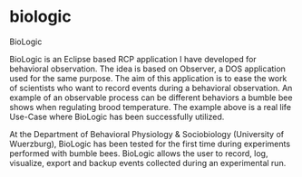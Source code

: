 # biologic
BioLogic

BioLogic is an Eclipse based RCP application I have developed for behavioral observation.
The idea is based on Observer, a DOS application used for the same purpose.
The aim of this application is to ease the work of scientists who want to record events during 
a behavioral observation.
An example of an observable process can be different behaviors a bumble bee shows when regulating brood temperature.
The example above is a real life Use-Case where BioLogic has been successfully utilized.

At the Department of Behavioral Physiology & Sociobiology (University of Wuerzburg), BioLogic has been tested for the first time during experiments performed with bumble bees.
BioLogic allows the user to record, log, visualize, export and backup events collected during an experimental run.
